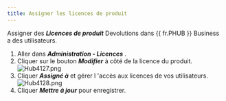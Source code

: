 ```yaml
---
title: Assigner les licences de produit
---
```

Assigner des ***Licences de produit*** Devolutions dans {{ fr.PHUB }} Business a des utilisateurs.  

1. Aller dans ***Administration - Licences*** . 
1. Cliquer sur le bouton ***Modifier*** à côté de la licence du produit.  
![Hub4127.png](/img/fr/hub/Hub4127.png) 
1. Cliquer ***Assigné à*** et gérer l 'accès aux licences de vos utilisateurs.  
![Hub4128.png](/img/fr/hub/Hub4128.png) 
1. Cliquer ***Mettre à jour*** pour enregistrer. 

